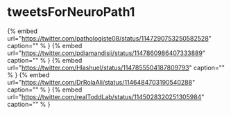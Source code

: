 # tweetsForNeuroPath1

{% embed url="https://twitter.com/pathologiste08/status/1147290753250582528"  caption="" % }
{% embed url="https://twitter.com/pdiamandisii/status/1147860986407333889"  caption="" % }
{% embed url="https://twitter.com/Hlashuel/status/1147855504187809793"  caption="" % }
{% embed url="https://twitter.com/DrRolaAli/status/1146484703190540288"  caption="" % }
{% embed url="https://twitter.com/realToddLab/status/1145028320251305984"  caption="" % }
